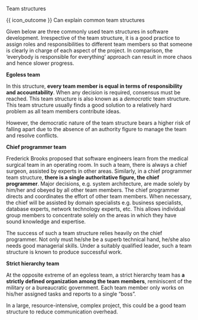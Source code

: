 <span id="title">Team structures</span>

<span id="prereqs"></span>

<span id="outcomes">{{ icon_outcome }} Can explain common team structures</span>

<div id="body">

Given below are three commonly used team structures in software development. Irrespective of the team structure, it is a good practice to assign roles and responsibilities to different team members so that someone is clearly in charge of each aspect of the project. In comparison, the ‘everybody is responsible for everything’ approach can result in more chaos and hence slower progress.

<pic eager src="{{baseUrl}}/teamwork/teamStructures/images/diagram.png" height="150" />
<p/>

**Egoless team**

In this structure, **every team member is equal in terms of responsibility and accountability**. When any decision is required, consensus must be reached. This team structure is also known as a _democratic_ team structure.  This team structure usually finds a good solution to a relatively hard problem as all team members contribute ideas.

However, the democratic nature of the team structure bears a higher risk of falling apart due to the absence of an authority figure to manage the team and resolve conflicts.

**Chief programmer team**

Frederick Brooks proposed that software engineers learn from the medical surgical team in an operating room. In such a team, there is always a chief surgeon, assisted by experts in other areas. Similarly, in a chief programmer team structure, **there is a single authoritative figure, the chief programmer**. Major decisions, e.g. system architecture, are made solely by him/her and obeyed by all other team members. The chief programmer directs and coordinates the effort of other team members. When necessary, the chief will be assisted by domain specialists e.g. business specialists, database experts, network technology experts, etc. This allows individual group members to concentrate solely on the areas in which they have sound knowledge and expertise.

The success of such a team structure relies heavily on the chief programmer. Not only must he/she be a superb technical hand, he/she also needs good managerial skills. Under a suitably qualified leader, such a team structure is known to produce successful work.

**Strict hierarchy team**

At the opposite extreme of an egoless team, a strict hierarchy team has **a strictly defined organization among the team members**, reminiscent of the military or a bureaucratic government. Each team member only works on his/her assigned tasks and reports to a single “boss”.

In a large, resource-intensive, complex project, this could be a good team structure to reduce communication overhead.

</div>

<div id="extras">
<include src="exercisesPanel.md" boilerplate/>
</div>
